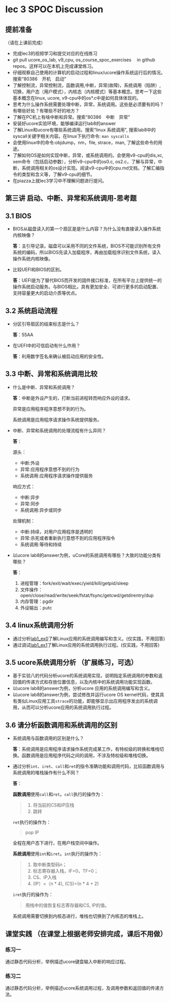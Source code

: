 # lec 3 SPOC Discussion

## **提前准备**
（请在上课前完成）


 - 完成lec3的视频学习和提交对应的在线练习
 - git pull ucore_os_lab, v9_cpu, os_course_spoc_exercises  　in github repos。这样可以在本机上完成课堂练习。
 - 仔细观察自己使用的计算机的启动过程和linux/ucore操作系统运行后的情况。搜索“80386　开机　启动”
 - 了解控制流，异常控制流，函数调用,中断，异常(故障)，系统调用（陷阱）,切换，用户态（用户模式），内核态（内核模式）等基本概念。思考一下这些基本概念在linux, ucore, v9-cpu中的os*.c中是如何具体体现的。
 - 思考为什么操作系统需要处理中断，异常，系统调用。这些是必须要有的吗？有哪些好处？有哪些不好的地方？
 - 了解在PC机上有啥中断和异常。搜索“80386　中断　异常”
 - 安装好ucore实验环境，能够编译运行lab8的answer
 - 了解Linux和ucore有哪些系统调用。搜索“linux 系统调用", 搜索lab8中的syscall关键字相关内容。在linux下执行命令: ```man syscalls```
 - 会使用linux中的命令:objdump，nm，file, strace，man, 了解这些命令的用途。
 - 了解如何OS是如何实现中断，异常，或系统调用的。会使用v9-cpu的dis,xc, xem命令（包括启动参数），分析v9-cpu中的os0.c, os2.c，了解与异常，中断，系统调用相关的os设计实现。阅读v9-cpu中的cpu.md文档，了解汇编指令的类型和含义等，了解v9-cpu的细节。
 - 在piazza上就lec3学习中不理解问题进行提问。

## 第三讲 启动、中断、异常和系统调用-思考题

## 3.1 BIOS
-  BIOS从磁盘读入的第一个扇区是是什么内容？为什么没有直接读入操作系统内核映像？

	**答**：主引导记录。磁盘可以采用不同的文件系统，BIOS不可能识别所有文件系统的编码，所以BIOS先读入加载程序，再由加载程序识别文件系统，读入操作系统内核映像。

- 比较UEFI和BIOS的区别。

	**答**：UEFI是为了替代BIOS而开发的固件接口标准，在所有平台上提供统一的操作系统启动服务。与BIOS相比，具有更加安全、可进行更多的启动配置、支持容量更大的启动介质等优点。


## 3.2 系统启动流程

- 分区引导扇区的结束标志是什么？

	**答**：55AA

- 在UEFI中的可信启动有什么作用？

	**答**：利用数字签名来确认被启动应用的安全性。

## 3.3 中断、异常和系统调用比较
- 什么是中断、异常和系统调用？

	**答**：中断是外设产生的，打断当前进程转而响应外设的请求。
	
	异常是应用程序程序意想不到的行为。
	
	系统调用是应用程序请求操作系统提供服务。
	
-  中断、异常和系统调用的处理流程有什么异同？

	**答**：
	
	源头：
	
	- 中断:外设
	- 异常:应用程序意想不到的行为
	- 系统调用:应用程序请求操作提供服务
	
	响应方式：
	
	- 中断:异步
	- 异常:同步
	- 系统调用:异步或同步

	处理机制：
	
	- 中断:持续，对用户应用程序是透明的
   - 异常:杀死或者重新执行意想不到的应用程序指令
	- 系统调用:等待和持续

- 以ucore lab8的answer为例，uCore的系统调用有哪些？大致的功能分类有哪些？

	**答**：
	
	1. 进程管理：fork/exit/wait/exec/yield/kill/getpid/sleep
	2. 文件操作：open/close/read/write/seek/fstat/fsync/getcwd/getdirentry/dup
	3. 内存管理：pgdir
	4. 外设输出：putc

## 3.4 linux系统调用分析
-  通过分析[lab1_ex0](https://github.com/chyyuu/ucore_lab/blob/master/related_info/lab1/lab1-ex0.md)了解Linux应用的系统调用编写和含义。(仅实践，不用回答)
- 通过调试[lab1_ex1](https://github.com/chyyuu/ucore_lab/blob/master/related_info/lab1/lab1-ex1.md)了解Linux应用的系统调用执行过程。(仅实践，不用回答)


## 3.5 ucore系统调用分析 （扩展练习，可选）
-  基于实验八的代码分析ucore的系统调用实现，说明指定系统调用的参数和返回值的传递方式和存放位置信息，以及内核中的系统调用功能实现函数。
- 以ucore lab8的answer为例，分析ucore 应用的系统调用编写和含义。
- 以ucore lab8的answer为例，尝试修改并运行ucore OS kernel代码，使其具有类似Linux应用工具`strace`的功能，即能够显示出应用程序发出的系统调用，从而可以分析ucore应用的系统调用执行过程。

 
## 3.6 请分析函数调用和系统调用的区别
- 系统调用与函数调用的区别是什么？

	**答**：系统调用是应用程序请求操作系统完成某工作，有特权级的转换和堆栈切换。函数调用是应用程序代码之间的调用，不涉及特权级和堆栈切换。

- 通过分析`int`、`iret`、`call`和`ret`的指令准确功能和调用代码，比较函数调用与系统调用的堆栈操作有什么不同？

	**答**：
	
	**函数调用**使用`call`和`ret`。`call`执行的操作为：
	> 1. 将当前的CS和IP压栈
	> 2. 跳转
	
	`ret`执行的操作为：
	> pop IP
	
	全程在用户态下进行，在用户栈空间中操作。
	
	**系统调用**使用`int`和`iret`。`int`执行的操作为：
	> 1. 取中断类型码n；
	> 2. 标志寄存器入栈，IF=0，TF=0；
	> 3. CS、IP入栈
	> 4. (IP）=（n * 4), (CS)=(n * 4 + 2)
	
	`iret`执行的操作为：
	> 用栈中的值恢复标志寄存器和CS, IP的值。
	
	系统调用需要切换到内核态进行，堆栈也切换到了内核态的堆栈上。


## 课堂实践 （在课堂上根据老师安排完成，课后不用做）
### 练习一
通过静态代码分析，举例描述ucore键盘输入中断的响应过程。

### 练习二
通过静态代码分析，举例描述ucore系统调用过程，及调用参数和返回值的传递方法。

